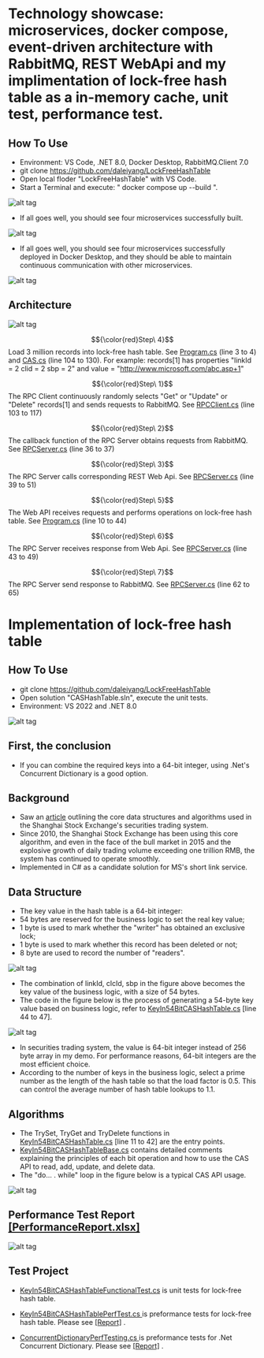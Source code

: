 # Technology showcase: microservices, docker compose, event-driven architecture with RabbitMQ, REST WebApi and my implimentation of lock-free hash table as a in-memory cache, unit test, performance test.

## How To Use
- Environment: VS Code, .NET 8.0, Docker Desktop, RabbitMQ.Client 7.0
- git clone https://github.com/daleiyang/LockFreeHashTable
- Open local floder "LockFreeHashTable" with VS Code.
- Start a Terminal and execute: " docker compose up --build ".

![alt tag](https://raw.githubusercontent.com/daleiyang/LockFreeHashTable/refs/heads/master/Images/3.jpg)

- If all goes well, you should see four microservices successfully built.

![alt tag](https://raw.githubusercontent.com/daleiyang/LockFreeHashTable/refs/heads/master/Images/1.jpg)

- If all goes well, you should see four microservices successfully deployed in Docker Desktop, and they should be able to maintain continuous communication with other microservices.

![alt tag](https://raw.githubusercontent.com/daleiyang/LockFreeHashTable/refs/heads/master/Images/2.jpg)

## Architecture

![alt tag](https://raw.githubusercontent.com/daleiyang/LockFreeHashTable/refs/heads/master/Images/4.jpg)

$${\color{red}Step\ 4}$$ Load 3 million records into lock-free hash table. See [Program.cs](https://github.com/daleiyang/LockFreeHashTable/blob/master/WebApi/Program.cs#L3) (line 3 to 4) and [CAS.cs](https://github.com/daleiyang/LockFreeHashTable/blob/master/WebApi/CAS.cs#L104) (line 104 to 130). For example: records[1] has properties "linkId = 2 clid = 2 sbp = 2" and value = "http://www.microsoft.com/abc.asp+1" 

$${\color{red}Step\ 1}$$ The RPC Client continuously randomly selects "Get" or "Update" or "Delete" records[1] and sends requests to RabbitMQ. See [RPCClient.cs](https://github.com/daleiyang/LockFreeHashTable/blob/master/RPCClient/RPCClient.cs#L103) (line 103 to 117)

$${\color{red}Step\ 2}$$ The callback function of the RPC Server obtains requests from RabbitMQ. See [RPCServer.cs](https://github.com/daleiyang/LockFreeHashTable/blob/master/RPCServer/RPCServer.cs#L36) (line 36 to 37)

$${\color{red}Step\ 3}$$ The RPC Server calls corresponding REST Web Api. See [RPCServer.cs](https://github.com/daleiyang/LockFreeHashTable/blob/master/RPCServer/RPCServer.cs#L39) (line 39 to 51)

$${\color{red}Step\ 5}$$ The Web API receives requests and performs operations on lock-free hash table. See [Program.cs](https://github.com/daleiyang/LockFreeHashTable/blob/master/WebApi/Program.cs#L10) (line 10 to 44)

$${\color{red}Step\ 6}$$ The RPC Server receives response from Web Api. See [RPCServer.cs](https://github.com/daleiyang/LockFreeHashTable/blob/master/RPCServer/RPCServer.cs#L43) (line 43 to 49)

$${\color{red}Step\ 7}$$ The RPC Server send response to RabbitMQ. See [RPCServer.cs](https://github.com/daleiyang/LockFreeHashTable/blob/master/RPCServer/RPCServer.cs#L62) (line 62 to 65)

# Implementation of lock-free hash table

## How To Use 
- git clone https://github.com/daleiyang/LockFreeHashTable
- Open solution "CASHashTable.sln", execute the unit tests.
- Environment: VS 2022 and .NET 8.0

![alt tag](https://raw.githubusercontent.com/daleiyang/LockFreeHashTable/refs/heads/master/Images/ut.jpg)

## First, the conclusion
- If you can combine the required keys into a 64-bit integer, using .Net's Concurrent Dictionary is a good option.

## Background
- Saw an [article](https://cloud.tencent.com/developer/article/1130969) outlining the core data structures and algorithms used in the Shanghai Stock Exchange's securities trading system.
- Since 2010, the Shanghai Stock Exchange has been using this core algorithm, and even in the face of the bull market in 2015 and the explosive growth of daily trading volume exceeding one trillion RMB, the system has continued to operate smoothly.
- Implemented in C# as a candidate solution for MS's short link service.

## Data Structure
- The key value in the hash table is a 64-bit integer:
- 54 bytes are reserved for the business logic to set the real key value; 
- 1 byte is used to mark whether the "writer" has obtained an exclusive lock; 
- 1 byte is used to mark whether this record has been deleted or not; 
- 8 byte are used to record the number of "readers". 

![alt tag](https://raw.githubusercontent.com/daleiyang/LockFreeHashTable/refs/heads/master/Images/DataStructure.png)

- The combination of linkId, clcId, sbp in the figure above becomes the key value of the business logic, with a size of 54 bytes.
- The code in the figure below is the process of generating a 54-byte key value based on business logic, refer to [KeyIn54BitCASHashTable.cs](https://github.com/daleiyang/LockFreeHashTable/blob/master/CASHashTable/KeyIn54BitCASHashTable.cs#L44) [line 44 to 47].

![alt tag](https://raw.githubusercontent.com/daleiyang/LockFreeHashTable/refs/heads/master/Images/KeyGen.png)

- In securities trading system, the value is 64-bit integer instead of 256 byte array in my demo. For performance reasons, 64-bit integers are the most efficient choice.
- According to the number of keys in the business logic, select a prime number as the length of the hash table so that the load factor is 0.5. This can control the average number of hash table lookups to 1.1.

## Algorithms
- The TrySet, TryGet and TryDelete functions in [KeyIn54BitCASHashTable.cs](https://github.com/daleiyang/LockFreeHashTable/blob/master/CASHashTable/KeyIn54BitCASHashTable.cs#L11) [line 11 to 42] are the entry points.
- [KeyIn54BitCASHashTableBase.cs](https://github.com/daleiyang/LockFreeHashTable/blob/master/CASHashTable/KeyIn54BitCASHashTableBase.cs)  contains detailed comments explaining the principles of each bit operation and how to use the CAS API to read, add, update, and delete data.
- The "do... . while" loop in the figure below is a typical CAS API usage. 

![alt tag](https://raw.githubusercontent.com/daleiyang/LockFreeHashTable/refs/heads/master/Images/CAS.png)

## Performance Test Report [[PerformanceReport.xlsx]](https://github.com/daleiyang/LockFreeHashTable/raw/refs/heads/master/PerformanceReport.xlsx) 

![alt tag](https://raw.githubusercontent.com/daleiyang/LockFreeHashTable/refs/heads/master/Images/perf.jpg)

## Test Project
- [KeyIn54BitCASHashTableFunctionalTest.cs](https://github.com/daleiyang/LockFreeHashTable/blob/master/CASHashTableTest/KeyIn54BitCASHashTableFunctionalTest.cs) is unit tests for lock-free hash table.

- [KeyIn54BitCASHashTablePerfTest.cs ](https://github.com/daleiyang/LockFreeHashTable/blob/master/CASHashTableTest/KeyIn54BitCASHashTablePerfTest.cs) is preformance tests for lock-free hash table. Please see [[Report]](https://github.com/daleiyang/LockFreeHashTable/raw/refs/heads/master/PerformanceReport.xlsx) .

- [ConcurrentDictionaryPerfTesting.cs ](https://github.com/daleiyang/LockFreeHashTable/blob/master/CASHashTableTest/ConcurrentDictionaryPerfTesting.cs) is preformance tests for .Net Concurrent Dictionary. Please see [[Report]](https://github.com/daleiyang/LockFreeHashTable/raw/refs/heads/master/PerformanceReport.xlsx) .